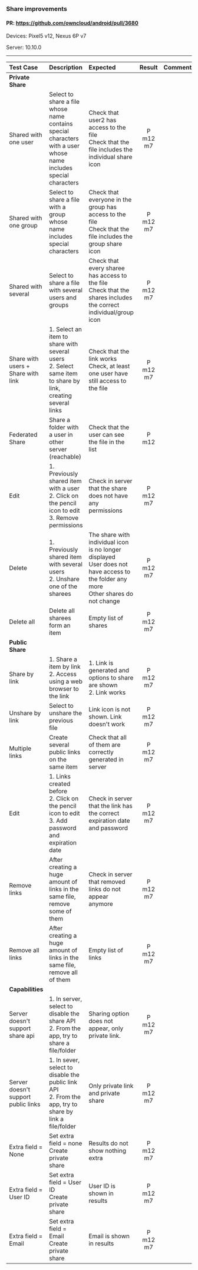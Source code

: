 ###  Share improvements

#### PR: https://github.com/owncloud/android/pull/3680

Devices: Pixel5 v12, Nexus 6P v7

Server: 10.10.0


---

 
| Test Case | Description | Expected | Result | Comment |
| :-------- | :---------- | :------- | :-----: | :------
| **Private Share** |   |  |
| Shared with one user| Select to share a file whose name contains special characters with a user whose name includes special characters| Check that user2 has access to the file<br>Check that the file includes the individual share icon | P m12 m7 |  |
| Shared with one group| Select to share a file with a group whose name includes special characters| Check that everyone in the group has access to the file<br>Check that the file includes the group share icon | P m12 m7 |  | 
| Shared with several | Select to share a file with several users and groups | Check that every sharee has access to the file<br>Check that the shares includes the correct individual/group icon |  P m12 m7|  |
| Share with users + Share with link | 1. Select an item to share with several users<br>2. Select same item to share by link, creating several links | Check that the link works<br>Check, at least one user have still access to the file | P m12 m7 |  |
| Federated Share | Share a folder with a user in other server (reachable) | Check that the user can see the file in the list | P m12  |  |
| Edit | 1. Previously shared item with a user<br>2. Click on the pencil icon to edit<br>3. Remove permissions| Check in server that the share does not have any permissions | P m12 m7 |  |
| Delete | 1. Previously shared item with several users<br>2. Unshare one of the sharees<br>| The share with individual icon is no longer displayed<br>User does not have access to the folder any more<br>Other shares do not change| P m12 m7 |  |
| Delete all | Delete all sharees form an item| Empty list of shares | P m12 m7 |  |
| **Public Share** |   |  |
| Share by link | 1. Share a item by link<br>2. Access using a web browser to the link | 1. Link is generated and options to share are shown<br>2. Link works | P m12 m7 |  |
| Unshare by link | Select to unshare the previous file | Link icon is not shown. Link doesn't work | P m12 m7|  |
| Multiple links | Create several public links on the same item | Check that all of them are correctly generated in server | P m12 m7 |  |
| Edit | 1. Links created before<br>2. Click on the pencil icon to edit<br>3. Add password and expiration date| Check in server that the link has the correct expiration date and password | P m12 m7 |  |
| Remove links | After creating a huge amount of links in the same file, remove some of them | Check in server that removed links do not appear anymore | P m12 m7 |  |
| Remove all links | After creating a huge amount of links in the same file, remove all of them | Empty list of links | P m12 m7 |  |
| **Capabilities** |   |  |
| Server doesn't support share api | 1. In server, select to disable the share API<br>2. From the app, try to share a file/folder | Sharing option does not appear, only private link. | P m12 m7 |
| Server doesn't support public links | 1. In sever, select to disable the public link API<br>2. From the app, try to share by link a file/folder  | Only private link and private share | P m12 m7 |  |
| Extra field = None | Set extra field = none<br>Create private share | Results do not show nothing extra | P m12 m7 |  |
| Extra field = User ID | Set extra field = User ID<br>Create private share | User ID is shown in results | P m12 m7|  |
| Extra field = Email | Set extra field = Email<br>Create private share | Email is shown in results | P m12 m7 |  |